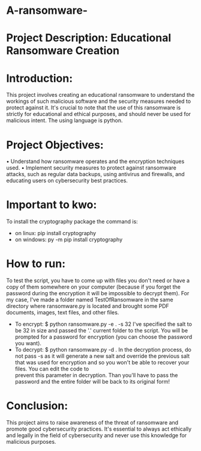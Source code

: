 # A-ransomware-
# Project Description: Educational Ransomware Creation

# Introduction:

This project involves creating an educational ransomware to understand the workings of such malicious software and the security measures needed to protect against it. It's crucial to note that the use of this ransomware is strictly for educational and ethical purposes, and should never be used for malicious intent. The using language is python.

# Project Objectives:

• Understand how ransomware operates and the encryption techniques used.
• Implement security measures to protect against ransomware attacks, such as regular data backups, using antivirus and firewalls, and educating users on cybersecurity best practices.

# Important to kwo:

To install the cryptography package the command is:

- on linux: pip install cryptography
- on windows: py -m pip install cryptography

# How to run:
To test the script, you have to come up with files you don't need or have a copy of them somewhere on your computer (because if you forget the password during the encryption it will be impossible to decrypt them). For my case, I've made a folder named TestOfRansomware in the same directory where ransomware.py is located and brought some PDF documents, images, text files, and other files.
- To encrypt:
    $ python ransomware.py -e . -s 32
  I've specified the salt to be 32 in size and passed the '.' current folder to the script. You will be prompted for a password for encryption (you can choose the password you want).
- To decrypt:
     $ python ransomware.py -d .
  In the decryption process, do not pass -s as it will generate a new salt and override the previous salt that was used for encryption and so you won't be able to recover your files. You can edit the code to     
  prevent this parameter in decryption.
  Than you'll have to pass the password and the entire folder will be back to its original form!





# Conclusion:

This project aims to raise awareness of the threat of ransomware and promote good cybersecurity practices. It's essential to always act ethically and legally in the field of cybersecurity and never use this knowledge for malicious purposes.


